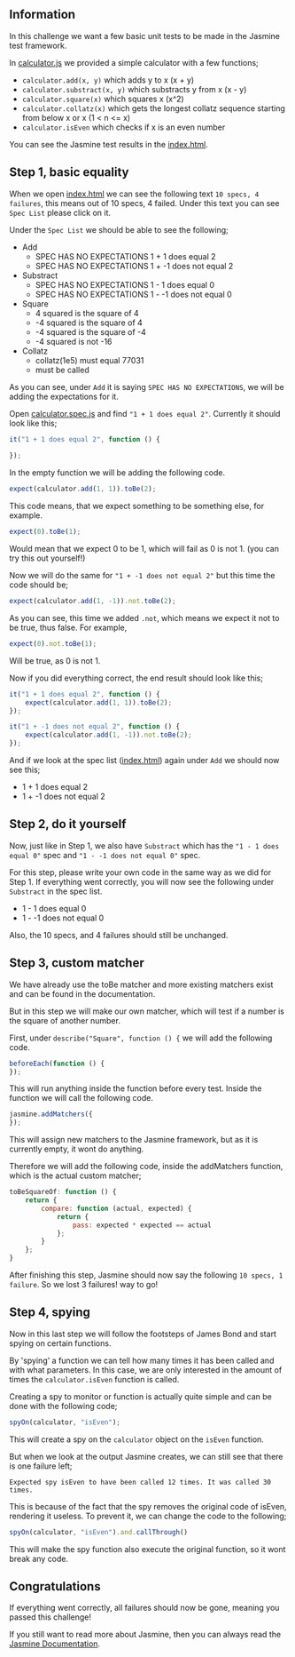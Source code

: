﻿## Information
In this challenge we want a few basic unit tests to be made in the Jasmine test framework.

In [calculator.js](./public/src/calculator.js) we provided a simple calculator with a few functions;

 - `calculator.add(x, y)` which adds y to x (x + y)
 - `calculator.substract(x, y)` which substracts y from x (x - y)
 - `calculator.square(x)` which squares x (x^2)
 - `calculator.collatz(x)` which gets the longest collatz sequence starting from below x or x (1 < n <= x)
 - `calculator.isEven` which checks if x is an even number

You can see the Jasmine test results in the [index.html](./public/index.html).

## Step 1, basic equality
When we open [index.html](./public/index.html) we can see the following text `10 specs, 4 failures`, this means out of 10 specs, 4 failed. Under this text you can see `Spec List` please click on it.

Under the `Spec List` we should be able to see the following;

- Add
    - SPEC HAS NO EXPECTATIONS 1 + 1 does equal 2
    - SPEC HAS NO EXPECTATIONS 1 + -1 does not equal 2
- Substract
    - SPEC HAS NO EXPECTATIONS 1 - 1 does equal 0
    - SPEC HAS NO EXPECTATIONS 1 - -1 does not equal 0
- Square
    - 4 squared is the square of 4
    - -4 squared is the square of 4
    - -4 squared is the square of -4
    - -4 squared is not -16
- Collatz
    - collatz(1e5) must equal 77031
    - must be called

As you can see, under `Add` it is saying `SPEC HAS NO EXPECTATIONS`, we will be adding the expectations for it.

Open [calculator.spec.js](./public/spec/calculator.spec.js) and find `"1 + 1 does equal 2"`. Currently it should look like this;
```JavaScript
it("1 + 1 does equal 2", function () {
        
});
```

In the empty function we will be adding the following code.
```JavaScript
expect(calculator.add(1, 1)).toBe(2);
```

This code means, that we expect something to be something else, for example.
```JavaScript
expect(0).toBe(1);
```
Would mean that we expect 0 to be 1, which will fail as 0 is not 1. (you can try this out yourself!)

Now we will do the same for `"1 + -1 does not equal 2"` but this time the code should be;
```JavaScript
expect(calculator.add(1, -1)).not.toBe(2);
```

As you can see, this time we added `.not`, which means we expect it not to be true, thus false. For example,
```JavaScript
expect(0).not.toBe(1);
```
Will be true, as 0 is not 1.

Now if you did everything correct, the end result should look like this;
```JavaScript
it("1 + 1 does equal 2", function () {
    expect(calculator.add(1, 1)).toBe(2);
});

it("1 + -1 does not equal 2", function () {
    expect(calculator.add(1, -1)).not.toBe(2);
});
```

And if we look at the spec list ([index.html](./public/index.html)) again under `Add` we should now see this;

- 1 + 1 does equal 2
- 1 + -1 does not equal 2

## Step 2, do it yourself
Now, just like in Step 1, we also have `Substract` which has the `"1 - 1 does equal 0"` spec and `"1 - -1 does not equal 0"` spec.

For this step, please write your own code in the same way as we did for Step 1. 
If everything went correctly, you will now see the following under `Substract` in the spec list.

- 1 - 1 does equal 0
- 1 - -1 does not equal 0

Also, the 10 specs, and 4 failures should still be unchanged.

## Step 3, custom matcher
We have already use the toBe matcher and more existing matchers exist and can be found in the documentation.

But in this step we will make our own matcher, which will test if a number is the square of another number.

First, under `describe("Square", function () {` we will add the following code.
```JavaScript
beforeEach(function () {
});
```

This will run anything inside the function before every test. Inside the function we will call the following code.
```JavaScript
jasmine.addMatchers({
});
```
This will assign new matchers to the Jasmine framework, but as it is currently empty, it wont do anything.

Therefore we will add the following code, inside the addMatchers function, which is the actual custom matcher;
```JavaScript
toBeSquareOf: function () {
    return {
        compare: function (actual, expected) {
            return {
                pass: expected * expected == actual
            };
        }
    };
}
``` 

After finishing this step, Jasmine should now say the following `10 specs, 1 failure`. So we lost 3 failures! way to go!

## Step 4, spying
Now in this last step we will follow the footsteps of James Bond and start spying on certain functions.

By 'spying' a function we can tell how many times it has been called and with what parameters. 
In this case, we are only interested in the amount of times the `calculator.isEven` function is called.

Creating a spy to monitor or function is actually quite simple and can be done with the following code;
```JavaScript
spyOn(calculator, "isEven");
```

This will create a spy on the `calculator` object on the `isEven` function.

But when we look at the output Jasmine creates, we can still see that there is one failure left;
```
Expected spy isEven to have been called 12 times. It was called 30 times.
```

This is because of the fact that the spy removes the original code of isEven, rendering it useless.
To prevent it, we can change the code to the following;
```JavaScript
spyOn(calculator, "isEven").and.callThrough()
```

This will make the spy function also execute the original function, so it wont break any code.

## Congratulations
If everything went correctly, all failures should now be gone, meaning you passed this challenge!

If you still want to read more about Jasmine, then you can always read the [Jasmine Documentation](http://jasmine.github.io/2.4/introduction.html).